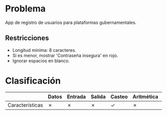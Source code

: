 # Problema

App de registro de usuarios para plataformas gubernamentales.

## Restricciones

- Longitud mínima: 8 caracteres.
- Si es menor, mostrar 'Contraseña insegura' en rojo.
- Ignorar espacios en blanco.

# Clasificación
|  | Datos | Entrada | Salida | Casteo | Aritmética | Relacionales | Lógicos | Condicionales | Ciclo | Matrices | Funciones |
|----------|-------|---------|--------|--------|------------|--------------|---------|---------------|-------|----------|-------------|
| Características | ✗ | ✗ | ✗ | ✓ | ✗ | ✗ | ✗ | ✗ | ✗ | ✗ | ✗ |
